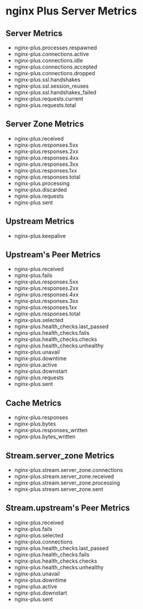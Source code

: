 # nginx Plus Server Metrics

## Server Metrics

* nginx-plus.processes.respawned
* nginx-plus.connections.active
* nginx-plus.connections.idle
* nginx-plus.connections.accepted
* nginx-plus.connections.dropped
* nginx-plus.ssl.handshakes
* nginx-plus.ssl.session_reuses
* nginx-plus.ssl.handshakes_failed
* nginx-plus.requests.current
* nginx-plus.requests.total

## Server Zone Metrics

* nginx-plus.received
* nginx-plus.responses.5xx
* nginx-plus.responses.2xx
* nginx-plus.responses.4xx
* nginx-plus.responses.3xx
* nginx-plus.responses.1xx
* nginx-plus.responses.total
* nginx-plus.processing
* nginx-plus.discarded
* nginx-plus.requests
* nginx-plus.sent

## Upstream Metrics

* nginx-plus.keepalive

## Upstream's Peer Metrics

* nginx-plus.received
* nginx-plus.fails
* nginx-plus.responses.5xx
* nginx-plus.responses.2xx
* nginx-plus.responses.4xx
* nginx-plus.responses.3xx
* nginx-plus.responses.1xx
* nginx-plus.responses.total
* nginx-plus.selected
* nginx-plus.health_checks.last_passed
* nginx-plus.health_checks.fails
* nginx-plus.health_checks.checks
* nginx-plus.health_checks.unhealthy
* nginx-plus.unavail
* nginx-plus.downtime
* nginx-plus.active
* nginx-plus.downstart
* nginx-plus.requests
* nginx-plus.sent

## Cache Metrics

* nginx-plus.responses
* nginx-plus.bytes
* nginx-plus.responses_written
* nginx-plus.bytes_written

## Stream.server_zone Metrics

* nginx-plus.stream.server_zone.connections
* nginx-plus.stream.server_zone.received
* nginx-plus.stream.server_zone.processing
* nginx-plus.stream.server_zone.sent

## Stream.upstream's Peer Metrics

* nginx-plus.received
* nginx-plus.fails
* nginx-plus.selected
* nginx-plus.connections
* nginx-plus.health_checks.last_passed
* nginx-plus.health_checks.fails
* nginx-plus.health_checks.checks
* nginx-plus.health_checks.unhealthy
* nginx-plus.unavail
* nginx-plus.downtime
* nginx-plus.active
* nginx-plus.downstart
* nginx-plus.sent